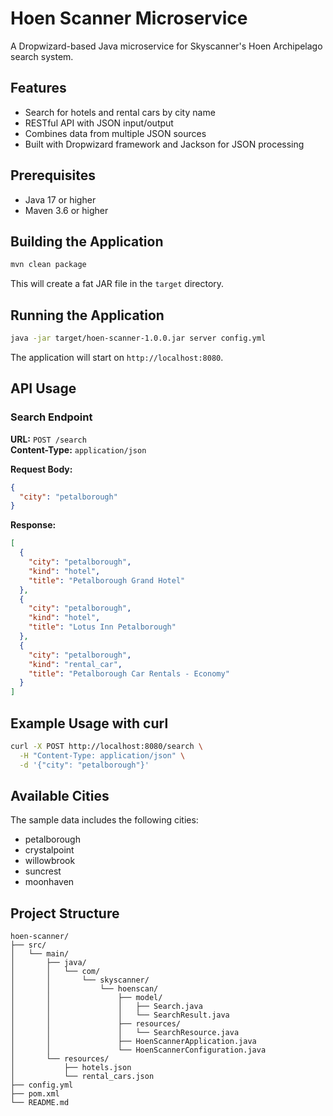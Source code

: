 # Hoen Scanner Microservice

A Dropwizard-based Java microservice for Skyscanner's Hoen Archipelago search system.

## Features

- Search for hotels and rental cars by city name
- RESTful API with JSON input/output
- Combines data from multiple JSON sources
- Built with Dropwizard framework and Jackson for JSON processing

## Prerequisites

- Java 17 or higher
- Maven 3.6 or higher

## Building the Application

```bash
mvn clean package
```

This will create a fat JAR file in the `target` directory.

## Running the Application

```bash
java -jar target/hoen-scanner-1.0.0.jar server config.yml
```

The application will start on `http://localhost:8080`.

## API Usage

### Search Endpoint

**URL:** `POST /search`  
**Content-Type:** `application/json`

**Request Body:**
```json
{
  "city": "petalborough"
}
```

**Response:**
```json
[
  {
    "city": "petalborough",
    "kind": "hotel",
    "title": "Petalborough Grand Hotel"
  },
  {
    "city": "petalborough",
    "kind": "hotel",
    "title": "Lotus Inn Petalborough"
  },
  {
    "city": "petalborough",
    "kind": "rental_car",
    "title": "Petalborough Car Rentals - Economy"
  }
]
```

## Example Usage with curl

```bash
curl -X POST http://localhost:8080/search \
  -H "Content-Type: application/json" \
  -d '{"city": "petalborough"}'
```

## Available Cities

The sample data includes the following cities:
- petalborough
- crystalpoint
- willowbrook
- suncrest
- moonhaven

## Project Structure

```
hoen-scanner/
├── src/
│   └── main/
│       ├── java/
│       │   └── com/
│       │       └── skyscanner/
│       │           └── hoenscan/
│       │               ├── model/
│       │               │   ├── Search.java
│       │               │   └── SearchResult.java
│       │               ├── resources/
│       │               │   └── SearchResource.java
│       │               ├── HoenScannerApplication.java
│       │               └── HoenScannerConfiguration.java
│       └── resources/
│           ├── hotels.json
│           └── rental_cars.json
├── config.yml
├── pom.xml
└── README.md
```
